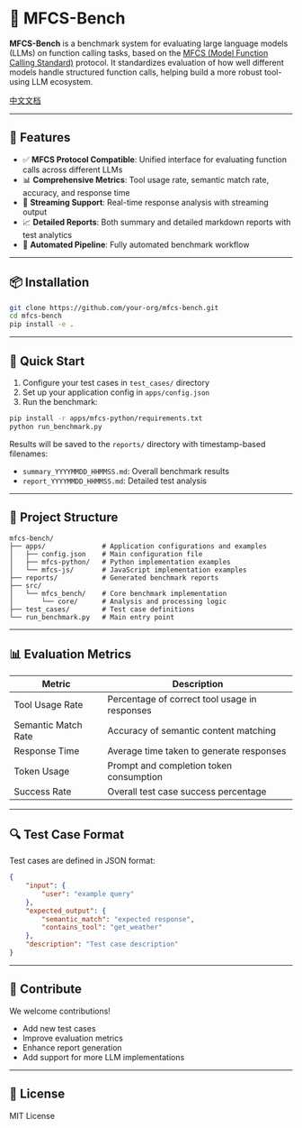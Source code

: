 # 🧪 MFCS-Bench

**MFCS-Bench** is a benchmark system for evaluating large language models (LLMs) on function calling tasks, based on the [MFCS (Model Function Calling Standard)](https://github.com/mfcsorg/mfcs) protocol. It standardizes evaluation of how well different models handle structured function calls, helping build a more robust tool-using LLM ecosystem.

[中文文档](README_CN.md)

---

## 🚀 Features

- ✅ **MFCS Protocol Compatible**: Unified interface for evaluating function calls across different LLMs
- 📊 **Comprehensive Metrics**: Tool usage rate, semantic match rate, accuracy, and response time
- 🔄 **Streaming Support**: Real-time response analysis with streaming output
- 📈 **Detailed Reports**: Both summary and detailed markdown reports with test analytics
- 🔁 **Automated Pipeline**: Fully automated benchmark workflow

---

## 📦 Installation

```bash
git clone https://github.com/your-org/mfcs-bench.git
cd mfcs-bench
pip install -e .
```

---

## 🔧 Quick Start

1. Configure your test cases in `test_cases/` directory
2. Set up your application config in `apps/config.json`
3. Run the benchmark:

```bash
pip install -r apps/mfcs-python/requirements.txt
python run_benchmark.py
```

Results will be saved to the `reports/` directory with timestamp-based filenames:
- `summary_YYYYMMDD_HHMMSS.md`: Overall benchmark results
- `report_YYYYMMDD_HHMMSS.md`: Detailed test analysis

---

## 📁 Project Structure

```
mfcs-bench/
├── apps/              # Application configurations and examples
│   ├── config.json    # Main configuration file
│   ├── mfcs-python/   # Python implementation examples
│   └── mfcs-js/       # JavaScript implementation examples
├── reports/           # Generated benchmark reports
├── src/              
│   └── mfcs_bench/    # Core benchmark implementation
│       └── core/      # Analysis and processing logic
├── test_cases/        # Test case definitions
└── run_benchmark.py   # Main entry point
```

---

## 📊 Evaluation Metrics

| Metric                | Description                                          |
|----------------------|------------------------------------------------------|
| Tool Usage Rate      | Percentage of correct tool usage in responses        |
| Semantic Match Rate  | Accuracy of semantic content matching                |
| Response Time        | Average time taken to generate responses             |
| Token Usage          | Prompt and completion token consumption              |
| Success Rate         | Overall test case success percentage                 |

---

## 🔍 Test Case Format

Test cases are defined in JSON format:

```json
{
    "input": {
        "user": "example query"
    },
    "expected_output": {
        "semantic_match": "expected response",
        "contains_tool": "get_weather"
    },
    "description": "Test case description"
}
```

---

## 📢 Contribute

We welcome contributions!

- Add new test cases
- Improve evaluation metrics
- Enhance report generation
- Add support for more LLM implementations

---

## 📜 License

MIT License
